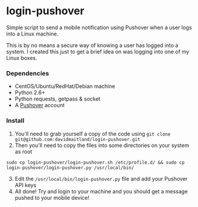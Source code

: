 # login-pushover

Simple script to send a mobile notification using Pushover when a user logs into a Linux machine.

This is by no means a secure way of knowing a user has logged into a system. I created this just to get a brief idea on was logging into one of my Linux boxes.

### Dependencies

- CentOS/Ubuntu/RedHat/Debian machine
- Python 2.6+
- Python requests, getpass & socket
- A [Pushover](https://pushover.net/) account

### Install

1. You'll need to grab yourself a copy of the code using `git clone git@github.com:davidmaitland/login-pushover.git`
2. Then you'll need to copy the files into some directories on your system as root
```
sudo cp login-pushover/login-pushover.sh /etc/profile.d/ && sudo cp login-pushover/login-pushover.py /usr/local/bin/
```
3. Edit the `/usr/local/bin/login-pushover.py` file and add your Pushover API keys
4. All done! Try and login to your machine and you should get a message pushed to your mobile device!

